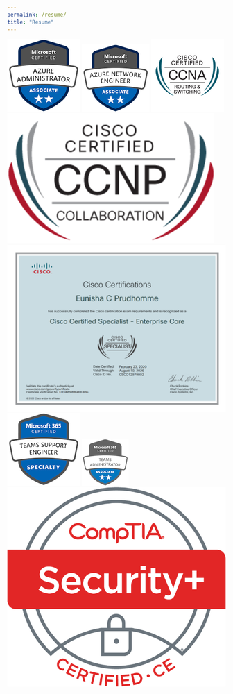 ```yaml
---
permalink: /resume/
title: "Resume"
---
```


<img src="/assets/images/resume-badge-azure-admin.png">
<img src="/assets/images/resume-badge-azure-networking.png">
<img src="/assets/images/resume-badge-CCNA.png">
<img src="/assets/images/resume-badge-ccnp-collab.png">
<img src="/assets/images/resume-badge-Enterprise Core.png">
<img src="/assets/images/resume-badge-teams-support.png">
<img src="/assets/images/resume-badge-teams.png">
<img src="/assets/images/resume-badge-securityplus.png">


